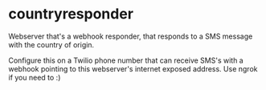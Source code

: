 # countryresponder

Webserver that's a webhook responder, that responds to a SMS message with the country of origin.

Configure this on a Twilio phone number that can receive SMS's with a webhook pointing to this webserver's internet exposed address. Use ngrok if you need to :)
